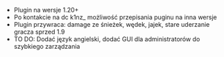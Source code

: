 - Plugin na wersje 1.20+
- Po kontakcie na dc k1nz_ możliwość przepisania puginu na inna wersje
- Plugin przywraca: damage ze śnieżek, wędek, jajek, stare uderzanie gracza sprzed 1.9
- TO DO: Dodać język angielski, dodać GUI dla administratorów do szybkiego zarządzania
